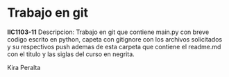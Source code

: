 # Trabajo en git
**IIC1103-11**
Descripcion: Trabajo en git que contiene main.py con breve codigo escrito en python, capeta con gitignore con los archivos solicitados y su respectivos push ademas de esta carpeta que contiene el readme.md con el titulo y las siglas del curso en negrita. 

Kira Peralta
